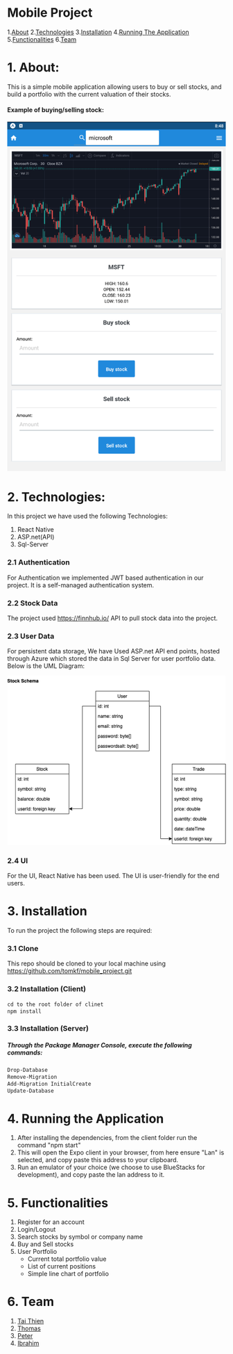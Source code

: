# Mobile Project
1.[About](#1)
2.[Technologies](#2)
3.[Installation](#3)
4.[Running The Application](#4)
5.[Functionalities](#5)
6.[Team](#6)


<a name="1"></a>
# 1. About:
<p> This is a simple mobile application allowing users to buy or sell stocks, and build a portfolio with the current valuation of their stocks. </p> 

#### Example of buying/selling stock:
 <img src="./public/stocktrade.png" />

<a name="2"></a>
# 2. Technologies:
In this project we have used the following Technologies:
1. React Native
2. ASP.net(API) 
3. Sql-Server

### 2.1 Authentication
For Authentication we implemented JWT based authentication in our project. It is a self-managed authentication system.
### 2.2 Stock Data
The project used https://finnhub.io/ API to pull stock data into the project. 
### 2.3 User Data
For persistent data storage, We have Used ASP.net API end points, hosted through Azure which stored the data in Sql Server for user portfolio data. Below is the UML Diagram:

![Stock_Schema](/./public/StockUml.png)
### 2.4 UI
For the UI, React Native has been used. The UI is user-friendly for the end users. 

<a name="3"></a>
# 3. Installation
To run the project the following steps are required:
### 3.1 Clone
This repo should be cloned to your local machine using https://github.com/tomkf/mobile_project.git
### 3.2 Installation (Client)
    cd to the root folder of clinet 
    npm install
### 3.3 Installation (Server)
##### Through the Package Manager Console, execute the following commands:
    Drop-Database
    Remove-Migration
    Add-Migration InitialCreate
    Update-Database

<a name="4"></a>
# 4. Running the Application
1. After installing the dependencies, from the client folder run the command "npm start" 
2. This will open the Expo client in your browser, from here ensure "Lan" is selected, and copy paste this address to your clipboard.
3. Run an emulator of your choice (we choose to use BlueStacks for development), and copy paste the lan address to it. 

<a name="5"></a>
# 5. Functionalities
1.	Register for an account
2.	Login/Logout
3.	Search stocks by symbol or company name
4.	Buy and Sell stocks 
4. User Portfolio
    - Current total portfolio value
    - List of current positions
    - Simple line chart of portfolio 

<a name="6"></a>
# 6. Team
1. <a href="https://github.com/dotai2012" target="_blank"> Tai Thien </a>
2. <a href="https://github.com/tomkf" target="_blank"> Thomas </a>
3. <a href="https://github.com/choipeter11" target="_blank"> Peter </a>
4. <a href="https://github.com/Ibrahimshahristani" target="_blank"> Ibrahim </a> 
